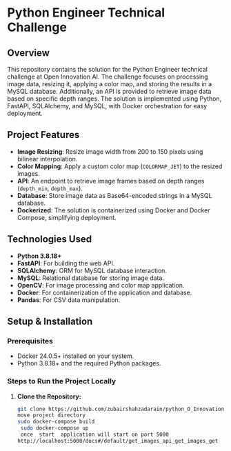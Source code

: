 # Python Engineer Technical Challenge

## Overview

This repository contains the solution for the Python Engineer technical challenge at Open Innovation AI. The challenge focuses on processing image data, resizing it, applying a color map, and storing the results in a MySQL database. Additionally, an API is provided to retrieve image data based on specific depth ranges. The solution is implemented using Python, FastAPI, SQLAlchemy, and MySQL, with Docker orchestration for easy deployment.

## Project Features

- **Image Resizing**: Resize image width from 200 to 150 pixels using bilinear interpolation.
- **Color Mapping**: Apply a custom color map (`COLORMAP_JET`) to the resized images.
- **API**: An endpoint to retrieve image frames based on depth ranges (`depth_min`, `depth_max`).
- **Database**: Store image data as Base64-encoded strings in a MySQL database.
- **Dockerized**: The solution is containerized using Docker and Docker Compose, simplifying deployment.

## Technologies Used

- **Python 3.8.18+**
- **FastAPI**: For building the web API.
- **SQLAlchemy**: ORM for MySQL database interaction.
- **MySQL**: Relational database for storing image data.
- **OpenCV**: For image processing and color map application.
- **Docker**: For containerization of the application and database.
- **Pandas**: For CSV data manipulation.

## Setup & Installation

### Prerequisites

- Docker 24.0.5+ installed on your system.
- Python 3.8.18+ and the required Python packages.

### Steps to Run the Project Locally

1. **Clone the Repository:**

   ```bash
   git clone https://github.com/zubairshahzadarain/python_O_Innovation.git
   move project directory 
   sudo docker-compose build
    sudo docker-compose up
    once  start  application will start on port 5000 
   http://localhost:5000/docs#/default/get_images_api_get_images_get

